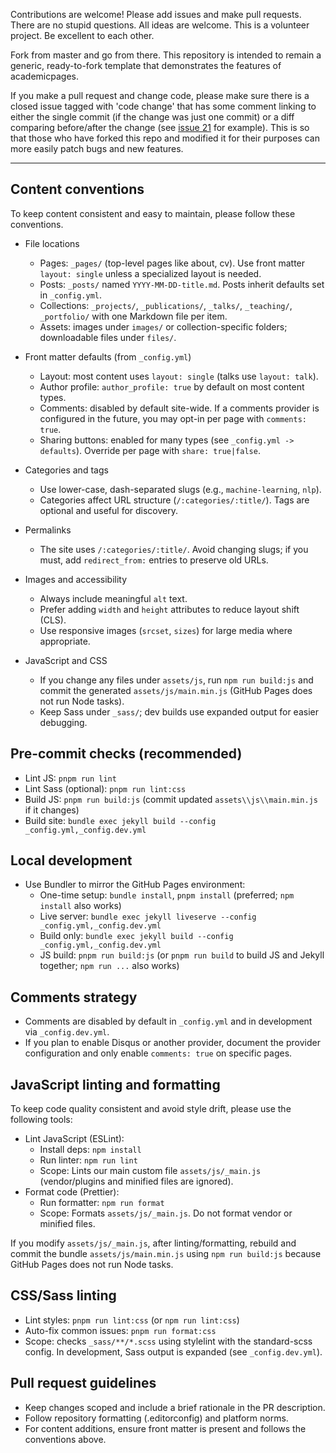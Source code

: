 Contributions are welcome! Please add issues and make pull requests. There are no stupid questions. All ideas are welcome. This is a volunteer project. Be excellent to each other.

Fork from master and go from there. This repository is intended to remain a generic, ready-to-fork template that demonstrates the features of academicpages.

If you make a pull request and change code, please make sure there is a closed issue tagged with 'code change' that has some comment linking to either the single commit (if the change was just one commit) or a diff comparing before/after the change (see [issue 21](https://github.com/academicpages/academicpages.github.io/issues/21) for example). This is so that those who have forked this repo and modified it for their purposes can more easily patch bugs and new features.

---

## Content conventions

To keep content consistent and easy to maintain, please follow these conventions.

- File locations
  - Pages: `_pages/` (top-level pages like about, cv). Use front matter `layout: single` unless a specialized layout is needed.
  - Posts: `_posts/` named `YYYY-MM-DD-title.md`. Posts inherit defaults set in `_config.yml`.
  - Collections: `_projects/`, `_publications/`, `_talks/`, `_teaching/`, `_portfolio/` with one Markdown file per item.
  - Assets: images under `images/` or collection-specific folders; downloadable files under `files/`.

- Front matter defaults (from `_config.yml`)
  - Layout: most content uses `layout: single` (talks use `layout: talk`).
  - Author profile: `author_profile: true` by default on most content types.
  - Comments: disabled by default site-wide. If a comments provider is configured in the future, you may opt-in per page with `comments: true`.
  - Sharing buttons: enabled for many types (see `_config.yml -> defaults`). Override per page with `share: true|false`.

- Categories and tags
  - Use lower-case, dash-separated slugs (e.g., `machine-learning`, `nlp`).
  - Categories affect URL structure (`/:categories/:title/`). Tags are optional and useful for discovery.

- Permalinks
  - The site uses `/:categories/:title/`. Avoid changing slugs; if you must, add `redirect_from:` entries to preserve old URLs.

- Images and accessibility
  - Always include meaningful `alt` text.
  - Prefer adding `width` and `height` attributes to reduce layout shift (CLS).
  - Use responsive images (`srcset`, `sizes`) for large media where appropriate.

- JavaScript and CSS
  - If you change any files under `assets/js`, run `npm run build:js` and commit the generated `assets/js/main.min.js` (GitHub Pages does not run Node tasks).
  - Keep Sass under `_sass/`; dev builds use expanded output for easier debugging.

## Pre-commit checks (recommended)

- Lint JS: `pnpm run lint`
- Lint Sass (optional): `pnpm run lint:css`
- Build JS: `pnpm run build:js` (commit updated `assets\\js\\main.min.js` if it changes)
- Build site: `bundle exec jekyll build --config _config.yml,_config.dev.yml`

## Local development

- Use Bundler to mirror the GitHub Pages environment:
  - One-time setup: `bundle install`, `pnpm install` (preferred; `npm install` also works)
  - Live server: `bundle exec jekyll liveserve --config _config.yml,_config.dev.yml`
  - Build only: `bundle exec jekyll build --config _config.yml,_config.dev.yml`
  - JS build: `pnpm run build:js` (or `pnpm run build` to build JS and Jekyll together; `npm run ...` also works)

## Comments strategy

- Comments are disabled by default in `_config.yml` and in development via `_config.dev.yml`.
- If you plan to enable Disqus or another provider, document the provider configuration and only enable `comments: true` on specific pages.

## JavaScript linting and formatting

To keep code quality consistent and avoid style drift, please use the following tools:

- Lint JavaScript (ESLint):
  - Install deps: `npm install`
  - Run linter: `npm run lint`
  - Scope: Lints our main custom file `assets/js/_main.js` (vendor/plugins and minified files are ignored).
- Format code (Prettier):
  - Run formatter: `npm run format`
  - Scope: Formats `assets/js/_main.js`. Do not format vendor or minified files.

If you modify `assets/js/_main.js`, after linting/formatting, rebuild and commit the bundle `assets/js/main.min.js` using `npm run build:js` because GitHub Pages does not run Node tasks.

## CSS/Sass linting

- Lint styles: `pnpm run lint:css` (or `npm run lint:css`)
- Auto-fix common issues: `pnpm run format:css`
- Scope: checks `_sass/**/*.scss` using stylelint with the standard-scss config. In development, Sass output is expanded (see `_config.dev.yml`).

## Pull request guidelines

- Keep changes scoped and include a brief rationale in the PR description.
- Follow repository formatting (.editorconfig) and platform norms.
- For content additions, ensure front matter is present and follows the conventions above.
